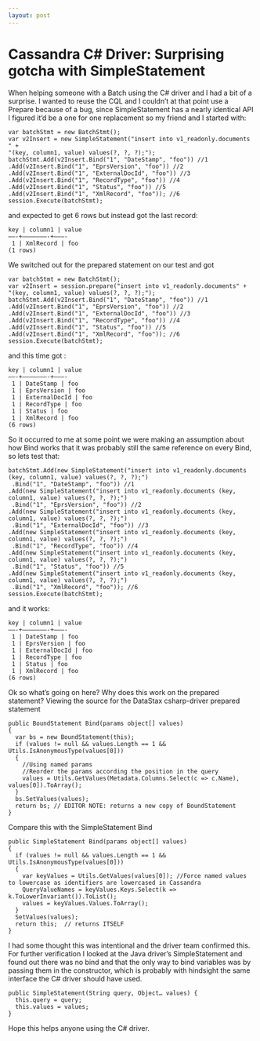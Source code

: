 ```yaml
---
layout: post
---
```

<h1>Cassandra C# Driver: Surprising gotcha with SimpleStatement</h1>
When helping someone with a Batch using the C# driver and I had a bit of a surprise. I wanted to reuse the CQL and I couldn’t at that point use a Prepare because of a bug, since SimpleStatement has a nearly identical API I figured it’d be a one for one replacement so my friend and I started with:

    var batchStmt = new BatchStmt();
    var v2Insert = new SimpleStatement("insert into v1_readonly.documents " +
    "(key, column1, value) values(?, ?, ?);");
    batchStmt.Add(v2Insert.Bind("1", "DateStamp", "foo")) //1
    .Add(v2Insert.Bind("1", "EprsVersion", "foo")) //2
    .Add(v2Insert.Bind("1", "ExternalDocId", "foo")) //3
    .Add(v2Insert.Bind("1", "RecordType", "foo")) //4
    .Add(v2Insert.Bind("1", "Status", "foo")) //5
    .Add(v2Insert.Bind("1", "XmlRecord", "foo")); //6
    session.Execute(batchStmt);
    

and expected to get 6 rows but instead got the last record:

    key | column1 | value
    ——-+———————-+———-
     1 | XmlRecord | foo
    (1 rows)
    

We switched out for the prepared statement on our test and got

    var batchStmt = new BatchStmt();
    var v2Insert = session.prepare("insert into v1_readonly.documents" + 
    "(key, column1, value) values(?, ?, ?);");
    batchStmt.Add(v2Insert.Bind("1", "DateStamp", "foo")) //1
    .Add(v2Insert.Bind("1", "EprsVersion", "foo")) //2
    .Add(v2Insert.Bind("1", "ExternalDocId", "foo")) //3
    .Add(v2Insert.Bind("1", "RecordType", "foo")) //4
    .Add(v2Insert.Bind("1", "Status", "foo")) //5
    .Add(v2Insert.Bind("1", "XmlRecord", "foo")); //6
    session.Execute(batchStmt);
    

and this time got :

    key | column1 | value
    ——-+———————-+———-
     1 | DateStamp | foo
     1 | EprsVersion | foo
     1 | ExternalDocId | foo
     1 | RecordType | foo
     1 | Status | foo
     1 | XmlRecord | foo
    (6 rows)
    

So it occurred to me at some point we were making an assumption about how Bind works that it was probably still the same reference on every Bind, so lets test that:

    batchStmt.Add(new SimpleStatement("insert into v1_readonly.documents (key, column1, value) values(?, ?, ?);")
     .Bind("1", "DateStamp", "foo")) //1
    .Add(new SimpleStatement("insert into v1_readonly.documents (key, column1, value) values(?, ?, ?);")
     .Bind("1", "EprsVersion", "foo")) //2
    .Add(new SimpleStatement("insert into v1_readonly.documents (key, column1, value) values(?, ?, ?);")
     .Bind("1", "ExternalDocId", "foo")) //3
    .Add(new SimpleStatement("insert into v1_readonly.documents (key, column1, value) values(?, ?, ?);")
     .Bind("1", "RecordType", "foo")) //4
    .Add(new SimpleStatement("insert into v1_readonly.documents (key, column1, value) values(?, ?, ?);")
     .Bind("1", "Status", "foo")) //5
    .Add(new SimpleStatement("insert into v1_readonly.documents (key, column1, value) values(?, ?, ?);")
     .Bind("1", "XmlRecord", "foo")); //6
    session.Execute(batchStmt);
    

and it works:

    key | column1 | value
    ——-+———————-+———-
     1 | DateStamp | foo
     1 | EprsVersion | foo
     1 | ExternalDocId | foo
     1 | RecordType | foo
     1 | Status | foo
     1 | XmlRecord | foo
    (6 rows)
    

Ok so what’s going on here? Why does this work on the prepared statement? Viewing the source for the DataStax csharp-driver prepared statement

    public BoundStatement Bind(params object[] values) 
    { 
      var bs = new BoundStatement(this); 
      if (values != null && values.Length == 1 && Utils.IsAnonymousType(values[0])) 
      { 
        //Using named params 
        //Reorder the params according the position in the query 
        values = Utils.GetValues(Metadata.Columns.Select(c => c.Name), values[0]).ToArray(); 
      }  
      bs.SetValues(values); 
      return bs; // EDITOR NOTE: returns a new copy of BoundStatement
    }
    

Compare this with the SimpleStatement Bind

    public SimpleStatement Bind(params object[] values) 
    { 
      if (values != null && values.Length == 1 && Utils.IsAnonymousType(values[0])) 
      { 
        var keyValues = Utils.GetValues(values[0]); //Force named values to lowercase as identifiers are lowercased in Cassandra 
        QueryValueNames = keyValues.Keys.Select(k => k.ToLowerInvariant()).ToList();
        values = keyValues.Values.ToArray(); 
      } 
      SetValues(values);    
      return this;  // returns ITSELF
    }
    

I had some thought this was intentional and the driver team confirmed this. For further verification I looked at the Java driver’s SimpleStatement and found out there was no bind and that the only way to bind variables was by passing them in the constructor, which is probably with hindsight the same interface the C# driver should have used.

    public SimpleStatement(String query, Object… values) { 
      this.query = query;
      this.values = values; 
    }
    

Hope this helps anyone using the C# driver.
